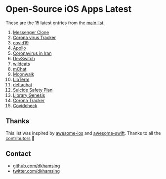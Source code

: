 # Open-Source iOS Apps Latest

These are the 15 latest entries from the [main list](https://github.com/dkhamsing/open-source-ios-apps).


1. [Messenger Clone](https://github.com/instamobile/messenger-iOS-chat-swift-firestore)
2. [Corona virus Tracker](https://github.com/nploi/corona_tracker)
3. [covid19](https://github.com/dkhamsing/covid19.swift)
4. [Apollo](https://github.com/KhaosT/open-apollo)
5. [Coronavirus in Iran](https://github.com/soroushchehresa/iran-coronavirus)
6. [DevSwitch](https://github.com/aaronpearce/DevSwitch)
7. [wildcats](https://github.com/pietbrauer/wildcats)
8. [mChat](https://github.com/realpaliy/mChat)
9. [Moonwalk](https://github.com/illu/moonwalk)
10. [LibTerm](https://github.com/ColdGrub1384/LibTerm)
11. [deltachat](https://github.com/deltachat/deltachat-ios)
12. [Suicide Safety Plan](https://github.com/suicidesafetyplan/safetyplan-ios)
13. [Library Genesis](https://github.com/MartinStamenkovski/LibraryGenesis)
14. [Corona Tracker](https://github.com/MhdHejazi/CoronaTracker)
15. [Covidcheck](https://github.com/julianschiavo/Covidcheck)

## Thanks

This list was inspired by [awesome-ios](https://github.com/vsouza/awesome-ios) and [awesome-swift](https://github.com/matteocrippa/awesome-swift). Thanks to all the [contributors](https://github.com/dkhamsing/open-source-ios-apps/graphs/contributors) 🎉 

## Contact

- [github.com/dkhamsing](https://github.com/dkhamsing)
- [twitter.com/dkhamsing](https://twitter.com/dkhamsing)
